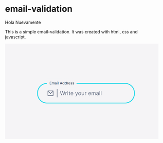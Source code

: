 # email-validation

Hola Nuevamente

This is a simple email-validation. It was created with html, css and javascript.

![email addres](./preview.png)
